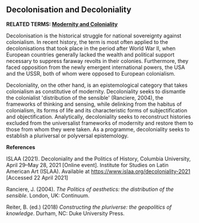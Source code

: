 ## Decolonisation and Decoloniality

**RELATED TERMS: [Modernity and Coloniality](https://github.com/narrative-environments/CourseCompendium/blob/main/Modernity-and-Coloniality.md)**

Decolonisation is the historical struggle for national sovereignty against colonialism. In recent history, the term is most often applied to the decolonisations that took place in the period after World War II, when European countries generally lacked the wealth and political support necessary to suppress faraway revolts in their colonies. Furthermore, they faced opposition from the newly emergent international powers, the USA and the USSR, both of whom were opposed to European colonialism. 

Decoloniality, on the other hand, is an epistemological category that takes colonialism as constitutive of modernity. Decoloniality seeks to dismantle the colonialist 'distribution of the sensible' (Ranciere, 2004), the frameworks of thinking and sensing, while delinking from the habitus of colonialism, its forms of life and its characteristic forms of subjectification and objectification. Analytically, decoloniality seeks to reconstruct histories excluded from the universalist frameworks of modernity and restore them to those from whom they were taken. As a programme, decoloniality seeks to establish a pluriversal or polyversal epistemology.

**References**

ISLAA (2021). Decoloniality and the Politics of History, Columbia University, April 29–May 28, 2021 [Online event]. Institute for Studies on Latin American Art (ISLAA). Available at https://www.islaa.org/decoloniality-2021 [Accessed 22 April 2021]

Ranciere, J. (2004). _The Politics of aesthetics: the distribution of the sensible_. London, UK: Continuum.

Reiter, B. (ed.) (2018) _Constructing the pluriverse: the geopolitics of knowledge_. Durham, NC: Duke University Press.
